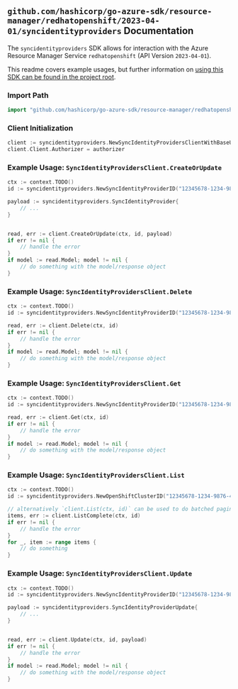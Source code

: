
## `github.com/hashicorp/go-azure-sdk/resource-manager/redhatopenshift/2023-04-01/syncidentityproviders` Documentation

The `syncidentityproviders` SDK allows for interaction with the Azure Resource Manager Service `redhatopenshift` (API Version `2023-04-01`).

This readme covers example usages, but further information on [using this SDK can be found in the project root](https://github.com/hashicorp/go-azure-sdk/tree/main/docs).

### Import Path

```go
import "github.com/hashicorp/go-azure-sdk/resource-manager/redhatopenshift/2023-04-01/syncidentityproviders"
```


### Client Initialization

```go
client := syncidentityproviders.NewSyncIdentityProvidersClientWithBaseURI("https://management.azure.com")
client.Client.Authorizer = authorizer
```


### Example Usage: `SyncIdentityProvidersClient.CreateOrUpdate`

```go
ctx := context.TODO()
id := syncidentityproviders.NewSyncIdentityProviderID("12345678-1234-9876-4563-123456789012", "example-resource-group", "openShiftClusterValue", "syncIdentityProviderValue")

payload := syncidentityproviders.SyncIdentityProvider{
	// ...
}


read, err := client.CreateOrUpdate(ctx, id, payload)
if err != nil {
	// handle the error
}
if model := read.Model; model != nil {
	// do something with the model/response object
}
```


### Example Usage: `SyncIdentityProvidersClient.Delete`

```go
ctx := context.TODO()
id := syncidentityproviders.NewSyncIdentityProviderID("12345678-1234-9876-4563-123456789012", "example-resource-group", "openShiftClusterValue", "syncIdentityProviderValue")

read, err := client.Delete(ctx, id)
if err != nil {
	// handle the error
}
if model := read.Model; model != nil {
	// do something with the model/response object
}
```


### Example Usage: `SyncIdentityProvidersClient.Get`

```go
ctx := context.TODO()
id := syncidentityproviders.NewSyncIdentityProviderID("12345678-1234-9876-4563-123456789012", "example-resource-group", "openShiftClusterValue", "syncIdentityProviderValue")

read, err := client.Get(ctx, id)
if err != nil {
	// handle the error
}
if model := read.Model; model != nil {
	// do something with the model/response object
}
```


### Example Usage: `SyncIdentityProvidersClient.List`

```go
ctx := context.TODO()
id := syncidentityproviders.NewOpenShiftClusterID("12345678-1234-9876-4563-123456789012", "example-resource-group", "openShiftClusterValue")

// alternatively `client.List(ctx, id)` can be used to do batched pagination
items, err := client.ListComplete(ctx, id)
if err != nil {
	// handle the error
}
for _, item := range items {
	// do something
}
```


### Example Usage: `SyncIdentityProvidersClient.Update`

```go
ctx := context.TODO()
id := syncidentityproviders.NewSyncIdentityProviderID("12345678-1234-9876-4563-123456789012", "example-resource-group", "openShiftClusterValue", "syncIdentityProviderValue")

payload := syncidentityproviders.SyncIdentityProviderUpdate{
	// ...
}


read, err := client.Update(ctx, id, payload)
if err != nil {
	// handle the error
}
if model := read.Model; model != nil {
	// do something with the model/response object
}
```

